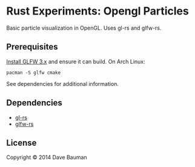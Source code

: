 # Rust Experiments: Opengl Particles

Basic particle visualization in OpenGL.  Uses gl-rs and glfw-rs.

## Prerequisites

[Install GLFW 3.x](http://www.glfw.org/docs/latest/compile.html) and ensure it can build.  On Arch Linux:

    pacman -S glfw cmake

See dependencies for additional information.

## Dependencies

 * [gl-rs](https://github.com/bjz/gl-rs)
 * [glfw-rs](https://github.com/bjz/glfw-rs)

## License

Copyright © 2014 Dave Bauman

